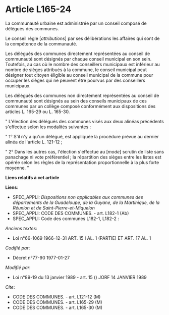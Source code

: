 # Article L165-24

La communauté urbaine est administrée par un conseil composé de délégués des communes.

Le conseil règle [*attributions*] par ses délibérations les affaires qui sont de la compétence de la communauté.

Les délégués des communes directement représentées au conseil de communauté sont désignés par chaque conseil municipal en son
sein. Toutefois, au cas où le nombre des conseillers municipaux est inférieur au nombre de sièges attribués à la commune, le
conseil municipal peut désigner tout citoyen éligible au conseil municipal de la commune pour occuper les sièges qui ne
peuvent être pourvus par des conseillers municipaux.

Les délégués des communes non directement représentées au conseil de communauté sont désignés au sein des conseils municipaux
de ces communes par un collège composé conformément aux dispositions des articles L. 165-29 ou L. 165-30.

" L'élection des délégués des communes visés aux deux alinéas précédents s'effectue selon les modalités suivantes :

" 1° S'il n'y a qu'un délégué, est appliquée la procédure prévue au dernier alinéa de l'article L. 121-12 ;

" 2° Dans les autres cas, l'élection s'effectue au [*mode*] scrutin de liste sans panachage ni vote préférentiel ; la
répartition des sièges entre les listes est opérée selon les règles de la représentation proportionnelle à la plus forte
moyenne. "

**Liens relatifs à cet article**

**Liens**:

  - SPEC_APPLI: *Dispositions non applicables aux communes des départements de la Guadeloupe, de la Guyane, de la Martinique, de la Réunion et de Saint-Pierre-et-Miquelon*
  - SPEC_APPLI: CODE DES COMMUNES. - art. L182-1 (Ab)
  - SPEC_APPLI: Code des communes L182-1, L182-2 :

_Anciens textes_:

  - Loi n°66-1069 1966-12-31 ART. 15 I AL. 1 (PARTIE) ET ART. 17 AL. 1

_Codifié par_:

  - Décret n°77-90 1977-01-27

_Modifié par_:

  - Loi n°89-19 du 13 janvier 1989 - art. 15 () JORF 14 JANVIER 1989

_Cite_:

  - CODE DES COMMUNES. - art. L121-12 (M)
  - CODE DES COMMUNES. - art. L165-29 (M)
  - CODE DES COMMUNES. - art. L165-30 (M)
